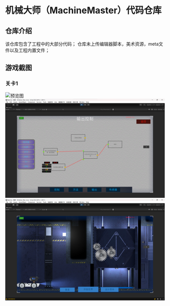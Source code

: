 # 机械大师（MachineMaster）代码仓库
## 仓库介绍
该仓库包含了工程中的大部分代码；
仓库未上传编辑器脚本，美术资源，meta文件以及工程内置文件；
## 游戏截图
### 关卡1
![预览图](https://github.com/LYN-lynn/MachineMaster/blob/main/%E7%94%B5%E6%A2%AF%E5%85%B3%E5%8D%A1%E6%88%AA%E5%9B%BE.png)
![预览图](建模.png)
![预览图](关卡截图.png)
